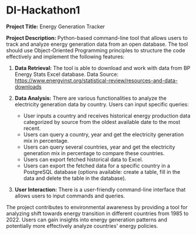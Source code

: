 # DI-Hackathon1

**Project Title:** Energy Generation Tracker

**Project Description:**
Python-based command-line tool that allows users to track and analyze energy generation data from an open database. The tool should use Object-Oriented Programming principles to structure the code effectively and implement the following features:

1. **Data Retrieval:** The tool is able to download and work with data from BP Energy Stats Excel database.
Data Source: https://www.energyinst.org/statistical-review/resources-and-data-downloads

2. **Data Analysis:** There are various functionalities to analyze the electricity generation data by country. Users can input specific queries:

   - User inputs a country and receives historical energy production data categorized by source from the oldest available date to the most recent.
   - Users can query a country, year and get the electricity generation mix in percentage.
   - Users can query several countries, year and get the electricity generation mix in percentage to compare these countries.
   - Users can export fetched historical data to Excel.
   - Users can export the fetched data for a specific country in a PostgreSQL database (options available: create a table, fill in the data and delete the table in the database).
 

3. **User Interaction:** There is a user-friendly command-line interface that allows users to input commands and queries.


The project contributes to environmental awareness by providing a tool for analyzing shift towards energy transition in different countries from 1985 to 2022. Users can gain insights into energy generation patterns and potentially more effectively analyze countries' energy policies.
